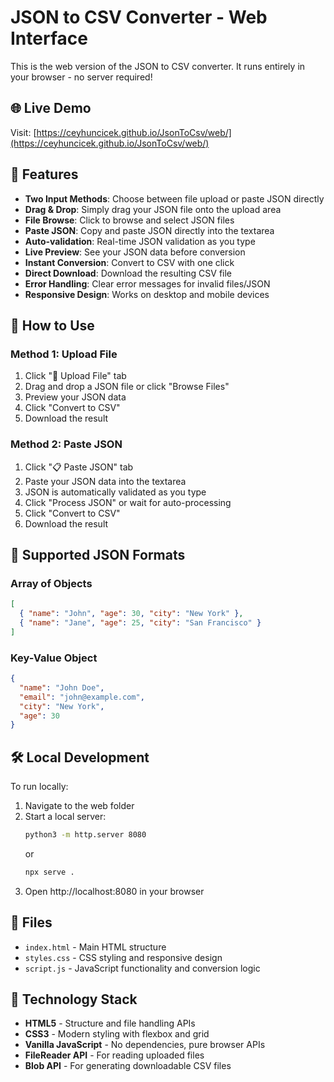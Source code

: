 # JSON to CSV Converter - Web Interface

This is the web version of the JSON to CSV converter. It runs entirely in your browser - no server required!

## 🌐 Live Demo

Visit: [https://ceyhuncicek.github.io/JsonToCsv/web/](https://ceyhuncicek.github.io/JsonToCsv/web/)

## 🚀 Features

- **Two Input Methods**: Choose between file upload or paste JSON directly
- **Drag & Drop**: Simply drag your JSON file onto the upload area
- **File Browse**: Click to browse and select JSON files
- **Paste JSON**: Copy and paste JSON directly into the textarea
- **Auto-validation**: Real-time JSON validation as you type
- **Live Preview**: See your JSON data before conversion
- **Instant Conversion**: Convert to CSV with one click
- **Direct Download**: Download the resulting CSV file
- **Error Handling**: Clear error messages for invalid files/JSON
- **Responsive Design**: Works on desktop and mobile devices

## 📝 How to Use

### Method 1: Upload File

1. Click "📁 Upload File" tab
2. Drag and drop a JSON file or click "Browse Files"
3. Preview your JSON data
4. Click "Convert to CSV"
5. Download the result

### Method 2: Paste JSON

1. Click "📋 Paste JSON" tab
2. Paste your JSON data into the textarea
3. JSON is automatically validated as you type
4. Click "Process JSON" or wait for auto-processing
5. Click "Convert to CSV"
6. Download the result

## 📁 Supported JSON Formats

### Array of Objects

```json
[
  { "name": "John", "age": 30, "city": "New York" },
  { "name": "Jane", "age": 25, "city": "San Francisco" }
]
```

### Key-Value Object

```json
{
  "name": "John Doe",
  "email": "john@example.com",
  "city": "New York",
  "age": 30
}
```

## 🛠️ Local Development

To run locally:

1. Navigate to the web folder
2. Start a local server:
   ```bash
   python3 -m http.server 8080
   ```
   or
   ```bash
   npx serve .
   ```
3. Open http://localhost:8080 in your browser

## 📄 Files

- `index.html` - Main HTML structure
- `styles.css` - CSS styling and responsive design
- `script.js` - JavaScript functionality and conversion logic

## 🔧 Technology Stack

- **HTML5** - Structure and file handling APIs
- **CSS3** - Modern styling with flexbox and grid
- **Vanilla JavaScript** - No dependencies, pure browser APIs
- **FileReader API** - For reading uploaded files
- **Blob API** - For generating downloadable CSV files
